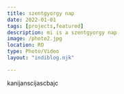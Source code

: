 ```yaml
---
title: szentgyorgy nap
date: 2022-01-01
tags: [projects,featured]
description: mi is a szentgyorgy nap
image: /photo2.jpg
location: RO
type: Photo/Video
layout: "indiblog.njk"

---
```

kanijanscijascbajc